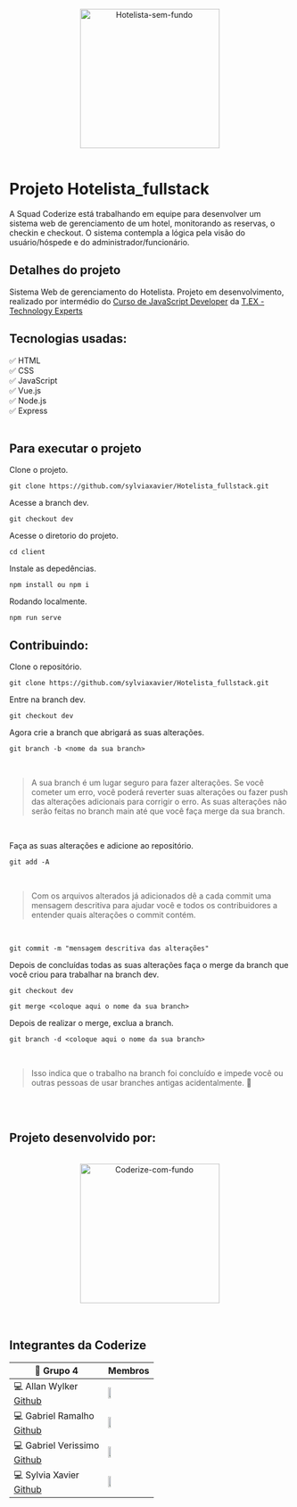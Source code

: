 <div align="center">
 <br>
<a href="https://ibb.co/VNtTZHf"><img src="https://i.ibb.co/VNtTZHf/Hotelista-sem-fundo.png" alt="Hotelista-sem-fundo" border="0" width="250px"></a>
 <br> <br>
 
</div>

# Projeto Hotelista_fullstack

A Squad Coderize está trabalhando em equipe para desenvolver um sistema web de gerenciamento de um hotel, monitorando as reservas, o checkin e checkout. O sistema contempla a lógica pela visão do usuário/hóspede e do administrador/funcionário.

## Detalhes do projeto
 
Sistema Web de gerenciamento do Hotelista. Projeto em desenvolvimento, realizado por intermédio do [Curso de JavaScript Developer](https://www.texperts.com.br/full-stack-javascript-developer/) da [T.EX - Technology Experts](https://texperts.com.br/)
<br>

## Tecnologias usadas:

:white_check_mark: HTML <br>
:white_check_mark: CSS <br>
:white_check_mark: JavaScript <br>
:white_check_mark: Vue.js <br>
:white_check_mark: Node.js <br>
:white_check_mark: Express <br>
<br>

## Para executar o projeto

Clone o projeto.

```
git clone https://github.com/sylviaxavier/Hotelista_fullstack.git
```

Acesse a branch dev.

```
git checkout dev
```

Acesse o diretorio do projeto.

```
cd client
```

Instale as depedências.

```
npm install ou npm i
```

Rodando localmente.

```
npm run serve
```

## Contribuindo:

Clone o repositório.

```
git clone https://github.com/sylviaxavier/Hotelista_fullstack.git
```

Entre na branch dev.

```
git checkout dev
```

Agora crie a branch que abrigará as suas alterações.

```
git branch -b <nome da sua branch>
```
<br>

> A sua branch é um lugar seguro para fazer alterações. Se você cometer um erro, você poderá reverter suas alterações ou fazer push das alterações adicionais para corrigir o erro. As suas alterações não serão feitas no branch main até que você faça merge da sua branch.

<br>

Faça as suas alterações e adicione ao repositório.

```
git add -A
```
<br>

> Com os arquivos alterados já adicionados dê a cada commit uma mensagem descritiva para ajudar você e todos os contribuidores a entender quais alterações o commit contém.

<br>

```
git commit -m "mensagem descritiva das alterações"
```

Depois de concluídas todas as suas alterações faça o merge da branch que você criou para trabalhar na branch dev.
```
git checkout dev
```
```
git merge <coloque aqui o nome da sua branch>
```

Depois de realizar o merge, exclua a branch. 

```
git branch -d <coloque aqui o nome da sua branch>
```
<br>

> Isso indica que o trabalho na branch foi concluído e impede você ou outras pessoas de usar branches antigas acidentalmente. :trumpet:

<br><br>

##  Projeto desenvolvido por:

<div align="center">
 <br>
 <a href="https://ibb.co/JjrKf2P"><img src="https://i.ibb.co/JjrKf2P/Coderize-com-fundo.png" alt="Coderize-com-fundo" border="0" width="250px"></a>
</div>
<br><br>

## Integrantes da Coderize

| :office: Grupo 4 | Membros |
| --- | --- |
|:computer: Allan Wylker <br> [Github](https://github.com/AllanWylker) | <img src="https://avatars.githubusercontent.com/u/71415076?v=4" width=25%>
|:computer: Gabriel Ramalho <br> [Github](https://github.com/Moykhaile) | <img src="https://avatars.githubusercontent.com/u/39865742?v=4" width=25%>
|:computer: Gabriel Verissimo <br> [Github](https://github.com/GabrielVerissimo92) | <img src="https://avatars.githubusercontent.com/u/113485406?v=4" width=25%>
|:computer: Sylvia Xavier <br> [Github](https://github.com/sylviaxavier) | <img src="https://avatars.githubusercontent.com/u/104994331?v=4" width=25%>
<br>
